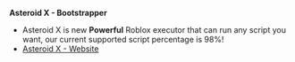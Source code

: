 **Asteroid X - Bootstrapper**
- Asteroid X is new **Powerful** Roblox executor that can run any script you want, our current supported script percentage is 98%!
- [Asteroid X - Website](https://marcel46509.github.io/astroteam/)
